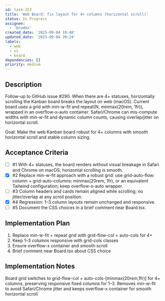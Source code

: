 ```yaml
---
id: task-253
title: 'Web Board: fix layout for 4+ columns (horizontal scroll)'
status: In Progress
assignee:
  - '@codex'
created_date: '2025-09-04 19:48'
updated_date: '2025-09-04 20:24'
labels:
  - web
  - ui
  - board
dependencies: []
priority: medium
---
```


## Description

Follow-up to GitHub issue #290. When there are 4+ statuses, horizontally scrolling the Kanban board breaks the layout on web (macOS). Current board uses a grid with min-w-fit and repeat(N, minmax(20rem, 1fr)), wrapped in an overflow-x-auto container. Safari/Chrome can mis-compute widths with min-w-fit and dynamic column counts, causing overlap/jitter on horizontal scroll.

Goal: Make the web Kanban board robust for 4+ columns with smooth horizontal scroll and stable column sizing.

## Acceptance Criteria
<!-- AC:BEGIN -->
- [ ] #1 With 4+ statuses, the board renders without visual breakage in Safari and Chrome on macOS; horizontal scrolling is smooth.
- [x] #2 Replace min-w-fit approach with a robust grid: use grid-auto-flow: column + grid-auto-columns: minmax(20rem, 1fr), or an equivalent Tailwind configuration; keep overflow-x-auto wrapper.
- [ ] #3 Column headers and cards remain aligned while scrolling; no jitter/overlap at any scroll position.
- [x] #4 Regression: 1–3 column layouts remain unchanged and responsive.
- [ ] #5 Document the CSS choices in a brief comment near Board.tsx.
<!-- AC:END -->


## Implementation Plan

1. Replace min-w-fit + repeat grid with grid-flow-col + auto-cols for 4+
2. Keep 1–3 columns responsive with grid-cols classes
3. Ensure overflow-x container and smooth scroll
4. Brief comment near Board.tsx about CSS choice

## Implementation Notes

Board grid switches to grid-flow-col + auto-cols-[minmax(20rem,1fr)] for 4+ columns, preserving responsive fixed columns for 1–3. Removes min-w-fit to avoid Safari/Chrome jitter and keeps overflow-x container for smooth horizontal scroll.
